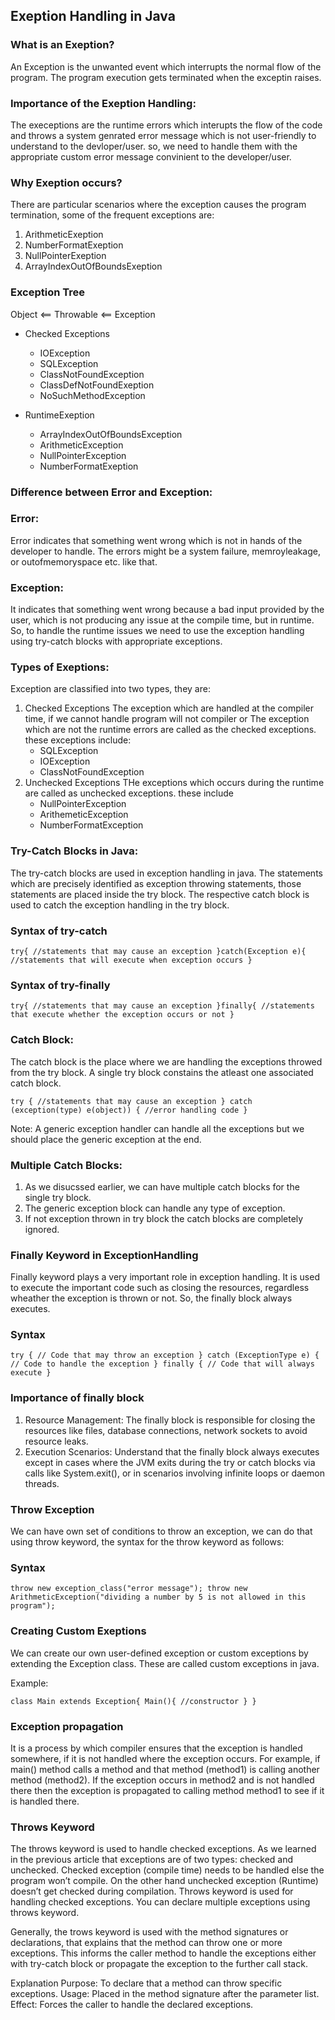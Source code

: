 ## Exeption Handling in Java

### What is an Exeption?
An Exception is the unwanted event which interrupts the normal flow of the program. The program
execution gets terminated when the exceptin raises.

### Importance of the Exeption Handling:
The execeptions are the runtime errors which interupts the flow of the code and throws a system 
genrated error message which is not user-friendly to understand to the devloper/user. so, we need
to handle them with the appropriate custom error message convinient to the developer/user.

### Why Exeption occurs?
There are particular scenarios where the exception causes the program termination, some of the 
frequent exceptions are:
1. ArithmeticExeption
2. NumberFormatExeption
3. NullPointerExeption
4. ArrayIndexOutOfBoundsExeption


### Exception Tree

Object <== Throwable <== Exception

- Checked Exceptions
  - IOException
  - SQLException
  - ClassNotFoundException
  - ClassDefNotFoundExeption
  - NoSuchMethodException

- RuntimeExeption 
  - ArrayIndexOutOfBoundsException 
  - ArithmeticException 
  - NullPointerException 
  - NumberFormatExeption


### Difference between Error and Exception:

### Error: 

Error indicates that something went wrong which is not in hands of the developer to handle. The errors might be a system failure, memroyleakage, or outofmemoryspace etc. like that.

### Exception: 
It indicates that something went wrong because a bad input provided by the user, which is not producing any issue at the compile time, but in runtime. So, to handle the runtime issues
we need to use the exception handling using try-catch blocks with appropriate exceptions.

### Types of Exeptions:

Exception are classified into two types, they are:
1. Checked Exceptions
   The exception which are handled at the compiler time, if we cannot handle program will not compiler or The exception which are not the runtime errors are called as the checked exceptions. these exceptions include:
   - SQLException
   - IOException
   - ClassNotFoundException
2. Unchecked Exceptions
   THe exceptions which occurs during the runtime are called as unchecked exceptions. these include
   - NullPointerException
   - ArithemeticException
   - NumberFormatException

### Try-Catch Blocks in Java:

The try-catch blocks are used in exception handling in java. The statements which are precisely identified as
exception throwing statements, those statements are placed inside the try block. The respective catch block is used
to catch the exception handling in the try block.

### Syntax of try-catch
`try{
//statements that may cause an exception
}catch(Exception e){
//statements that will execute when exception occurs
}`

### Syntax of try-finally
`try{
//statements that may cause an exception
}finally{
//statements that execute whether the exception occurs or not
}  `  

### Catch Block:

The catch block is the place where we are handling the exceptions throwed from the try block.
A single try block constains the atleast one associated catch block.

`try
{
//statements that may cause an exception
}
catch (exception(type) e(object))‏
{
//error handling code
}`

Note: A generic exception handler can handle all the exceptions but we should place the generic exception
at the end.


### Multiple Catch Blocks:

1. As we disucssed earlier, we can have multiple catch blocks for the single try block.
2. The generic exception block can handle any type of exception.
3. If not exception thrown in try block the catch blocks are completely ignored.

### Finally Keyword in ExceptionHandling

Finally keyword plays a very important role in exception handling. It is used to execute the important 
code such as closing the resources, regardless wheather the exception is thrown or not. So, the finally block
always executes.

### Syntax
`try {
// Code that may throw an exception
} catch (ExceptionType e) {
// Code to handle the exception
} finally {
// Code that will always execute
}`

### Importance of finally block

1. Resource Management: The finally block is responsible for closing the resources like files, database connections, network sockets to avoid resource leaks.
2. Execution Scenarios: Understand that the finally block always executes except in cases where the JVM exits during the try or catch blocks via calls like System.exit(), or in scenarios involving infinite loops or daemon threads.


### Throw Exception

We can have own set of conditions to throw an exception, we can do that using throw keyword, the syntax for the throw keyword as follows:

### Syntax 
`throw new exception_class("error message");
throw new ArithmeticException("dividing a number by 5 is not allowed in this program");`


### Creating Custom Exeptions

We can create our own user-defined exception or custom exceptions by extending the Exception class.
These are called custom exceptions in java.

Example:

`class Main extends Exception{
    Main(){
        //constructor
    }
}`


### Exception propagation 
It is a process by which compiler ensures that the exception is handled somewhere, if it is not handled where the exception occurs. For example, if main() method calls a method and that method (method1) is calling another method (method2). If the exception occurs in method2 and is not handled there then the exception is propagated to calling method method1 to see if it is handled there.

### Throws Keyword
The throws keyword is used to handle checked exceptions. As we learned in the previous article that exceptions are of two types: checked and unchecked. Checked exception (compile time) needs to be handled else the program won’t compile. On the other hand unchecked exception (Runtime) doesn’t get checked during compilation. Throws keyword is used for handling checked exceptions. You can declare multiple exceptions using throws keyword.

Generally, the trows keyword is used with the method signatures or declarations, that explains that the method can 
throw one or more exceptions. This informs the caller method to handle the exceptions either with try-catch block 
or propagate the exception to the further call stack.

Explanation
Purpose: To declare that a method can throw specific exceptions.
Usage: Placed in the method signature after the parameter list.
Effect: Forces the caller to handle the declared exceptions.